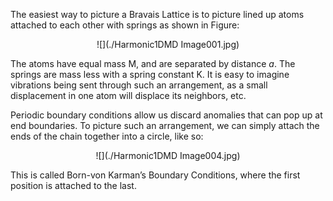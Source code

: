 

The easiest way to picture a Bravais Lattice is to picture lined up atoms attached to each other with springs as shown in Figure:



<center>![](./Harmonic1DMD Image001.jpg)</center>



The atoms have equal mass M, and are separated by distance *a*. The springs are mass less with a spring constant K. It is easy to imagine vibrations being sent through such an arrangement, as a small displacement in one atom will displace its neighbors, etc.

Periodic boundary conditions allow us discard anomalies that can pop up at end boundaries. To picture such an arrangement, we can simply attach the ends of the chain together into a circle, like so:



<center>![](./Harmonic1DMD Image004.jpg)</center>



This is called Born-von Karman&#8217;s Boundary Conditions, where the first position is attached to the last.